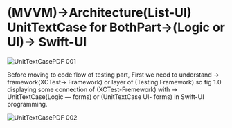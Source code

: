 # (MVVM)->Architecture(List-UI) UnitTextCase for BothPart->(Logic or UI)-> Swift-UI


![UnitTextCasePDF 001](https://github.com/user-attachments/assets/cf2c0e35-e020-4001-929c-13a6d7c9ac23)

Before moving to code flow of testing part, First we need to understand -> framework(XCTest-> Framework) or layer of (Testing Framework) so fig 1.0 displaying some connection of (XCTest-Fremework) with -> UnitTextCase(Logic — forms) or (UnitTextCase UI- forms) in Swift-UI programming.


![UnitTextCasePDF 002](https://github.com/user-attachments/assets/5e829805-ddb7-412c-a7c2-b55599cdf0b7)
